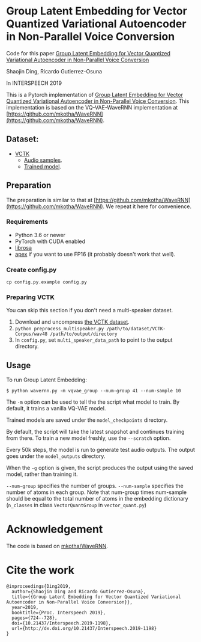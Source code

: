 # Group Latent Embedding for Vector Quantized Variational Autoencoder in Non-Parallel Voice Conversion

Code for this paper [Group Latent Embedding for Vector Quantized Variational Autoencoder in Non-Parallel Voice Conversion](https://www.isca-speech.org/archive/Interspeech_2019/pdfs/1198.pdf)

Shaojin Ding, Ricardo Gutierrez-Osuna

In INTERSPEECH 2019

This is a Pytorch implementation of [Group Latent Embedding for Vector Quantized Variational Autoencoder in Non-Parallel Voice Conversion](https://psi.engr.tamu.edu/wp-content/uploads/2019/06/ding2019interspeech.pdf). This implementation is based on the VQ-VAE-WaveRNN implementation at [https://github.com/mkotha/WaveRNN](https://github.com/mkotha/WaveRNN).

## Dataset:

* [VCTK](https://datashare.is.ed.ac.uk/handle/10283/2651)
  * [Audio samples](https://shaojinding.github.io/samples/gle/gle_demo).
  *  [Trained model](https://drive.google.com/file/d/1W4lA37_susadCY5UQUPPbaqKbRNfNUW7/view?usp=sharing).

## Preparation

The preparation is similar to that at [https://github.com/mkotha/WaveRNN](https://github.com/mkotha/WaveRNN). We repeat it here for convenience.


### Requirements

* Python 3.6 or newer
* PyTorch with CUDA enabled
* [librosa](https://github.com/librosa/librosa)
* [apex](https://github.com/NVIDIA/apex) if you want to use FP16 (it probably
  doesn't work that well).


### Create config.py

```
cp config.py.example config.py
```

### Preparing VCTK

You can skip this section if you don't need a multi-speaker dataset.

1. Download and uncompress [the VCTK dataset](
  https://datashare.is.ed.ac.uk/handle/10283/2651).
2. `python preprocess_multispeaker.py /path/to/dataset/VCTK-Corpus/wav48
  /path/to/output/directory`
3. In `config.py`, set `multi_speaker_data_path` to point to the output
  directory.


## Usage

To run Group Latent Embedding:

```
$ python wavernn.py -m vqvae_group --num-group 41 --num-sample 10
```

The `-m` option can be used to tell the the script what model to train. By default, it trains a vanilla VQ-VAE model. 

Trained models are saved under the `model_checkpoints` directory.

By default, the script will take the latest snapshot and continues training
from there. To train a new model freshly, use the `--scratch` option.

Every 50k steps, the model is run to generate test audio outputs. The output
goes under the `model_outputs` directory.

When the `-g` option is given, the script produces the output using the saved
model, rather than training it.

`--num-group` specifies the number of groups. `--num-sample` specifies the number of atoms in each group. Note that num-group times num-sample should be equal to the total number of atoms in the embedding dictionary (`n_classes` in class `VectorQuantGroup` in `vector_quant.py`)

# Acknowledgement

The code is based on [mkotha/WaveRNN](https://github.com/mkotha/WaveRNN).

# Cite the work
```
@inproceedings{Ding2019,
  author={Shaojin Ding and Ricardo Gutierrez-Osuna},
  title={{Group Latent Embedding for Vector Quantized Variational Autoencoder in Non-Parallel Voice Conversion}},
  year=2019,
  booktitle={Proc. Interspeech 2019},
  pages={724--728},
  doi={10.21437/Interspeech.2019-1198},
  url={http://dx.doi.org/10.21437/Interspeech.2019-1198}
}
```
